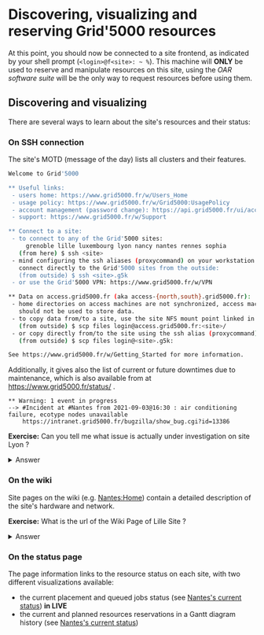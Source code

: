 # Discovering, visualizing and reserving Grid'5000 resources

At this point, you should now be connected to a site frontend, as indicated by your shell prompt (`<login>@f<site>: ~ %`). This machine will **ONLY** be used to reserve and manipulate resources on this site, using the *OAR software suite* will be the only way to request resources before using them. 

## Discovering and visualizing
There are several ways to learn about the site's resources and their status:

### On SSH connection
The site's MOTD (message of the day) lists all clusters and their features. 

```bash
Welcome to Grid'5000

** Useful links:
 - users home: https://www.grid5000.fr/w/Users_Home
 - usage policy: https://www.grid5000.fr/w/Grid5000:UsagePolicy
 - account management (password change): https://api.grid5000.fr/ui/account
 - support: https://www.grid5000.fr/w/Support

** Connect to a site:
 - to connect to any of the Grid'5000 sites:
     grenoble lille luxembourg lyon nancy nantes rennes sophia
   (from here) $ ssh <site>
 - mind configuring the ssh aliases (proxycommand) on your workstation to
   connect directly to the Grid'5000 sites from the outside:
   (from outside) $ ssh <site>.g5k
 - or use the Grid'5000 VPN: https://www.grid5000.fr/w/VPN

** Data on access.grid5000.fr (aka access-{north,south}.grid5000.fr):
 - home directories on access machines are not synchronized, access machines
   should not be used to store data.
 - to copy data from/to a site, use the site NFS mount point linked in the home:
   (from outside) $ scp files login@access.grid5000.fr:<site>/
 - or copy directly from/to the site using the ssh alias (proxycommand):
   (from outside) $ scp files login@<site>.g5k:

See https://www.grid5000.fr/w/Getting_Started for more information.
```

Additionally, it gives also the list of current or future downtimes due to maintenance, which is also available from at https://www.grid5000.fr/status/ .

```
** Warning: 1 event in progress
--> #Incident at #Nantes from 2021-09-03@16:30 : air conditioning failure, ecotype nodes unavailable
    https://intranet.grid5000.fr/bugzilla/show_bug.cgi?id=13386
```

**Exercise:** Can you tell me what issue is actually under investigation on site Lyon ?
<details><summary>Answer</summary>
<p>
<ul>
 <li> https://www.grid5000.fr/status/#LYON</li>
 <li> https://intranet.grid5000.fr/status/artifact/#LYON (<a href=https://intranet.grid5000.fr/bugzilla/show_bug.cgi?id=7353>bug#7353</a>)</li>
 </ul>
</p>
</details>

### On the wiki
Site pages on the wiki (e.g. [Nantes:Home](https://www.grid5000.fr/w/Nantes:Home)) contain a detailed description of the site's hardware and network.

**Exercise:** What is the url of the Wiki Page of Lille Site ?
<details><summary>Answer</summary>
<p>
https://www.grid5000.fr/w/Lille:Home
</p>
</details>


### On the status page
The page information links to the resource status on each site, with two different visualizations available:
- the current placement and queued jobs status (see [Nantes's current status](https://intranet.grid5000.fr/oar/Nantes/monika.cgi)) **in LIVE**
- the current and planned resources reservations in a Gantt diagram history (see [Nantes's current status](https://intranet.grid5000.fr/oar/Nantes/drawgantt-svg/)) 

<!--
https://www.grid5000.fr/w/TechTeam:UsagePolicyCheck
-->
